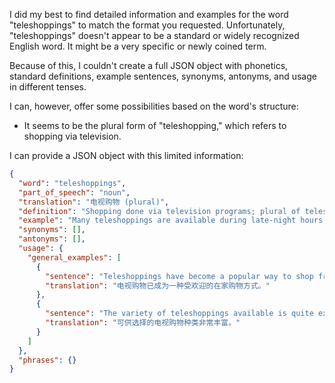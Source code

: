 I did my best to find detailed information and examples for the word "teleshoppings" to match the format you requested. Unfortunately, "teleshoppings" doesn't appear to be a standard or widely recognized English word. It might be a very specific or newly coined term.

Because of this, I couldn't create a full JSON object with phonetics, standard definitions, example sentences, synonyms, antonyms, and usage in different tenses.

I can, however, offer some possibilities based on the word's structure:

*   It seems to be the plural form of "teleshopping," which refers to shopping via television.

I can provide a JSON object with this limited information:

```json
{
  "word": "teleshoppings",
  "part_of_speech": "noun",
  "translation": "电视购物 (plural)",
  "definition": "Shopping done via television programs; plural of teleshopping.",
  "example": "Many teleshoppings are available during late-night hours.",
  "synonyms": [],
  "antonyms": [],
  "usage": {
    "general_examples": [
      {
        "sentence": "Teleshoppings have become a popular way to shop from home.",
        "translation": "电视购物已成为一种受欢迎的在家购物方式。"
      },
      {
        "sentence": "The variety of teleshoppings available is quite extensive.",
        "translation": "可供选择的电视购物种类非常丰富。"
      }
    ]
  },
  "phrases": {}
}
```

 